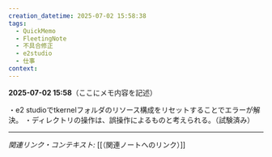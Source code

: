 ```yaml
---
creation_datetime: 2025-07-02 15:58:38
tags:
  - QuickMemo
  - FleetingNote
  - 不具合修正
  - e2studio
  - 仕事
context:
---
```


**2025-07-02 15:58**（ここにメモ内容を記述）

・e2 studioでtkernelフォルダのリソース構成をリセットすることでエラーが解決。
・ディレクトリの操作は、誤操作によるものと考えられる。（試験済み）

---

*関連リンク・コンテキスト:* [[（関連ノートへのリンク）]]